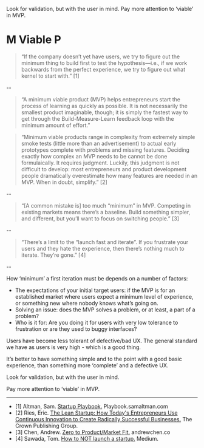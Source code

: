 Look for validation, but with the user in mind. Pay more attention to ‘viable’ in MVP.
# M Viable P

> “If the company doesn’t yet have users, we try to figure out the minimum thing to build first to test the hypothesis—i.e., if we work backwards from the perfect experience, we try to figure out what kernel to start with.” [1]

--

> “A minimum viable product (MVP) helps entrepreneurs start the process of learning as quickly as possible. It is not necessarily the smallest product imaginable, though; it is simply the fastest way to get through the Build-Measure-Learn feedback loop with the minimum amount of effort.”

> “Minimum viable products range in complexity from extremely simple smoke tests (little more than an advertisement) to actual early prototypes complete with problems and missing features. Deciding exactly how complex an MVP needs to be cannot be done formulaically. It requires judgment. Luckily, this judgment is not difficult to develop: most entrepreneurs and product development people dramatically overestimate how many features are needed in an MVP. When in doubt, simplify.” [2]

--

> “[A common mistake is] too much “minimum” in MVP. Competing in existing markets means there’s a baseline. Build something simpler, and different, but you’ll want to focus on switching people.” [3]

--

> “There’s a limit to the “launch fast and iterate”. If you frustrate your users and they hate the experience, then there’s nothing much to iterate. They’re gone.” [4]

--

How ‘minimum’ a first iteration must be depends on a number of factors:
- The expectations of your initial target users: if the MVP is for an established market where users expect a minimum level of experience, or something new where nobody knows what’s going on.
- Solving an issue: does the MVP solves a problem, or at least, a part of a problem?
- Who is it for: Are you doing it for users with very low tolerance to frustration or are they used to buggy interfaces? 

Users have become less tolerant of defective/bad UX. The general standard we have as users is very high - which is a good thing. 

It’s better to have something simple and to the point with a good basic experience, than something more ‘complete’ and a defective UX. 

Look for validation, but with the user in mind. 

Pay more attention to ‘viable’ in MVP.

---

- [1] Altman, Sam. <a href="https://playbook.samaltman.com/" target="_blank">Startup Playbook.</a> Playbook.samaltman.com
- [2] Ries, Eric. <a href="http://theleanstartup.com/" target="_blank">The Lean Startup: How Today's Entrepreneurs Use Continuous Innovation to Create Radically Successful Businesses.</a> The Crown Publishing Group. 
- [3] Chen, Andrew. <a href="https://andrewchen.co/zero-to-productmarket-fit-presentation/" target="_blank">Zero to Product/Market Fit.</a> andrewchen.co
- [4] Sawada, Tom. <a href="https://medium.com/@tomsawada/how-to-not-launch-a-startup-e5331c9d7f8d" target="_blank">How to NOT launch a startup.</a>  Medium. 